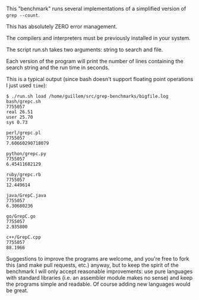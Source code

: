 
This "benchmark" runs several implementations of a simplified version of `grep --count`.

This has absolutely ZERO error management.

The compilers and interpreters must be previously installed in your system.

The script run.sh takes two arguments: string to search and file.

Each version of the program will print the number of lines containing the search string and the run time in seconds.

This is a typical output (since bash doesn't support floating point operations I just used `time`):

```
$ ./run.sh load /home/guillem/src/grep-benchmarks/bigfile.log 
bash/grepc.sh
7755057
real 26.51
user 25.70
sys 0.73

perl/grepc.pl
7755057
7.60660290718079

python/grepc.py
7755057
6.45411682129

ruby/grepc.rb
7755057
12.449614

java/GrepC.java
7755057
6.30680236

go/GrepC.go
7755057
2.935800

c++/GrepC.cpp
7755057
88.1966
```

Suggestions to improve the programs are welcome, and you're free to fork this (and make pull requests, etc.) anyway, but to keep the spirit of the benchmark I will only accept reasonable improvements: use pure languages with standard libraries (i.e. an assembler module makes no sense) and keep the programs simple and readable. Of course adding new languages would be great.

